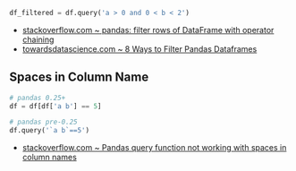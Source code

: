 ```python
df_filtered = df.query('a > 0 and 0 < b < 2')
```

- [stackoverflow.com ~ pandas: filter rows of DataFrame with operator chaining](https://stackoverflow.com/a/28159296)
- [towardsdatascience.com ~ 8 Ways to Filter Pandas Dataframes](https://towardsdatascience.com/8-ways-to-filter-pandas-dataframes-d34ba585c1b8)

## Spaces in Column Name

```python
# pandas 0.25+
df = df[df['a b'] == 5]

# pandas pre-0.25
df.query('`a b`==5')
```

- [stackoverflow.com ~ Pandas query function not working with spaces in column names](https://stackoverflow.com/a/50697599)

